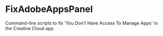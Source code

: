 # FixAdobeAppsPanel
Command-line scripts to fix 'You Don't Have Access To Manage Apps' in the Creative Cloud app.
